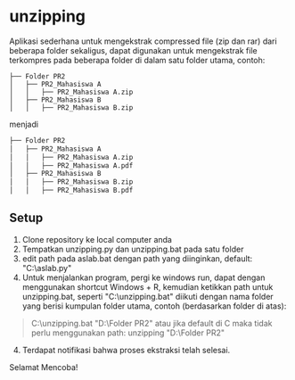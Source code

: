 # unzipping
Aplikasi sederhana untuk mengekstrak compressed file (zip dan rar) dari beberapa folder sekaligus, dapat digunakan untuk mengekstrak file terkompres pada beberapa folder di dalam satu folder utama, contoh:
```
├── Folder PR2
│   ├── PR2_Mahasiswa A
│   │   ├── PR2_Mahasiswa A.zip
│   ├── PR2_Mahasiswa B
│   │   ├── PR2_Mahasiswa B.zip
```
menjadi
```bash
├── Folder PR2
│   ├── PR2_Mahasiswa A
│   │   ├── PR2_Mahasiswa A.zip
│   │   ├── PR2_Mahasiswa A.pdf
│   ├── PR2_Mahasiswa B
│   │   ├── PR2_Mahasiswa B.zip
│   │   ├── PR2_Mahasiswa B.pdf
```

## Setup
1. Clone repository ke local computer anda
2. Tempatkan unzipping.py dan unzipping.bat pada satu folder
3. edit path pada aslab.bat dengan path yang diinginkan, default: "C:\aslab.py"
4. Untuk menjalankan program, pergi ke windows run, dapat dengan menggunakan shortcut Windows + R, kemudian ketikkan path untuk unzipping.bat, seperti "C:\unzipping.bat" diikuti dengan nama folder yang berisi kumpulan folder utama, contoh (berdasarkan folder di atas):
> C:\unzipping.bat "D:\Folder PR2"
atau jika default di C maka tidak perlu menggunakan path:
> unzipping "D:\Folder PR2"
4. Terdapat notifikasi bahwa proses ekstraksi telah selesai.

Selamat Mencoba!

